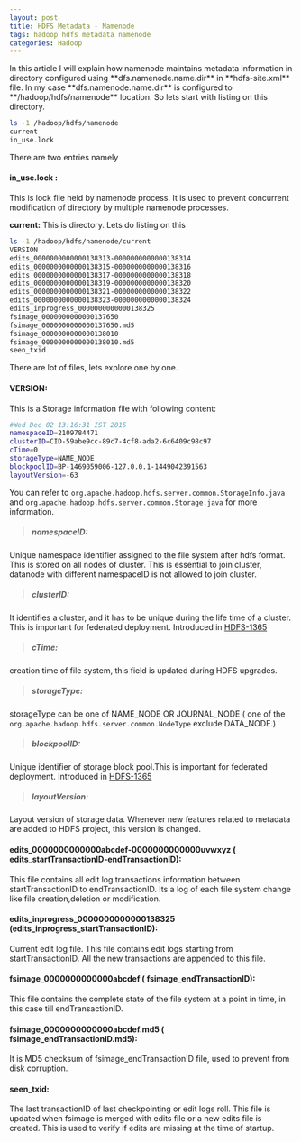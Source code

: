 ```yaml
---
layout: post
title: HDFS Metadata - Namenode
tags: hadoop hdfs metadata namenode
categories: Hadoop
---
```

<div class="toc"></div>
In this article I will explain how namenode maintains metadata information in directory configured using **dfs.namenode.name.dir** in **hdfs-site.xml** file.
In my case **dfs.namenode.name.dir** is configured to **/hadoop/hdfs/namenode** location. So lets start with listing on this directory.

```bash
ls -1 /hadoop/hdfs/namenode
current
in_use.lock
```
There are two entries namely
#### in_use.lock :
This is lock file held by namenode process. It is used to prevent concurrent modification of directory by multiple namenode processes.


**current:**
This is directory. Lets do listing on this

```bash
ls -1 /hadoop/hdfs/namenode/current
VERSION
edits_0000000000000138313-0000000000000138314
edits_0000000000000138315-0000000000000138316
edits_0000000000000138317-0000000000000138318
edits_0000000000000138319-0000000000000138320
edits_0000000000000138321-0000000000000138322
edits_0000000000000138323-0000000000000138324
edits_inprogress_0000000000000138325
fsimage_0000000000000137650
fsimage_0000000000000137650.md5
fsimage_0000000000000138010
fsimage_0000000000000138010.md5
seen_txid
```

There are lot of files, lets explore one by one.


#### VERSION:
This is a Storage information file with following content:
```bash
#Wed Dec 02 13:16:31 IST 2015
namespaceID=2109784471
clusterID=CID-59abe9cc-89c7-4cf8-ada2-6c6409c98c97
cTime=0
storageType=NAME_NODE
blockpoolID=BP-1469059006-127.0.0.1-1449042391563
layoutVersion=-63
```

You can refer to `org.apache.hadoop.hdfs.server.common.StorageInfo.java` and `org.apache.hadoop.hdfs.server.common.Storage.java` for more information.

> ##### namespaceID:
Unique namespace identifier assigned to the file system after hdfs format. This is stored on all nodes of cluster. This is essential to join cluster, datanode with different namespaceID is not allowed to join cluster.

> ##### clusterID:
It identifies a cluster, and it has to be unique during the life time of a cluster. This is important for federated deployment. Introduced in [HDFS\-1365](https://issues.apache.org/jira/browse/HDFS-1365)

> ##### cTime:
creation time of file system, this field is updated during HDFS upgrades.

> ##### storageType:
storageType can be one of NAME\_NODE OR JOURNAL\_NODE ( one of the `org.apache.hadoop.hdfs.server.common.NodeType` exclude DATA\_NODE.)

> ##### blockpoolID:
Unique identifier of storage block pool.This is important for federated deployment. Introduced in [HDFS\-1365](https://issues.apache.org/jira/browse/HDFS-1365)

> ##### layoutVersion:
Layout version of storage data. Whenever new features related to metadata are added to HDFS project, this version is changed.


#### edits\_0000000000000abcdef-0000000000000uvwxyz ( edits\_startTransactionID-endTransactionID):
This file contains all edit log transactions information between startTransactionID to endTransactionID. Its a log of each file system change like file creation,deletion or modification.


#### edits\_inprogress_0000000000000138325 (edits\_inprogress_startTransactionID):
Current edit log file. This file contains edit logs starting from startTransactionID. All the new transactions are appended to this file.


#### fsimage\_0000000000000abcdef ( fsimage\_endTransactionID):
This file contains the complete state of the file system at a point in time, in this case till endTransactionID.


#### fsimage\_0000000000000abcdef.md5 ( fsimage\_endTransactionID.md5):
It is MD5 checksum of fsimage\_endTransactionID file, used to prevent from disk corruption.


#### seen\_txid:
The last transactionID of last checkpointing or edit logs roll. This file is updated when fsimage is merged with edits file or a new edits file is created.
This is used to verify if edits are missing at the time of startup.



